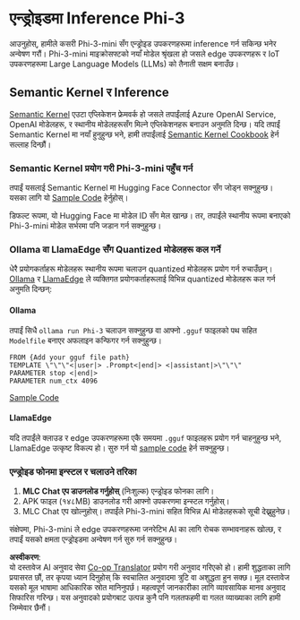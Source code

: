 <!--
CO_OP_TRANSLATOR_METADATA:
{
  "original_hash": "9481b07dda8f9715a5d1ff43fb27568b",
  "translation_date": "2025-07-16T20:12:43+00:00",
  "source_file": "md/01.Introduction/03/Android_Inference.md",
  "language_code": "ne"
}
-->
# **एन्ड्रोइडमा Inference Phi-3**

आउनुहोस्, हामीले कसरी Phi-3-mini सँग एन्ड्रोइड उपकरणहरूमा inference गर्न सकिन्छ भनेर अन्वेषण गरौं। Phi-3-mini माइक्रोसफ्टको नयाँ मोडेल श्रृंखला हो जसले edge उपकरणहरू र IoT उपकरणहरूमा Large Language Models (LLMs) को तैनाती सक्षम बनाउँछ।

## Semantic Kernel र Inference

[Semantic Kernel](https://github.com/microsoft/semantic-kernel) एउटा एप्लिकेशन फ्रेमवर्क हो जसले तपाईंलाई Azure OpenAI Service, OpenAI मोडेलहरू, र स्थानीय मोडेलहरूसँग मिल्ने एप्लिकेशनहरू बनाउन अनुमति दिन्छ। यदि तपाईं Semantic Kernel मा नयाँ हुनुहुन्छ भने, हामी तपाईंलाई [Semantic Kernel Cookbook](https://github.com/microsoft/SemanticKernelCookBook?WT.mc_id=aiml-138114-kinfeylo) हेर्न सल्लाह दिन्छौं।

### Semantic Kernel प्रयोग गरी Phi-3-mini पहुँच गर्न

तपाईं यसलाई Semantic Kernel मा Hugging Face Connector सँग जोड्न सक्नुहुन्छ। यसका लागि यो [Sample Code](https://github.com/Azure-Samples/Phi-3MiniSamples/tree/main/semantickernel?WT.mc_id=aiml-138114-kinfeylo) हेर्नुहोस्।

डिफल्ट रूपमा, यो Hugging Face मा मोडेल ID सँग मेल खान्छ। तर, तपाईंले स्थानीय रूपमा बनाएको Phi-3-mini मोडेल सर्भरमा पनि जडान गर्न सक्नुहुन्छ।

### Ollama वा LlamaEdge सँग Quantized मोडेलहरू कल गर्ने

धेरै प्रयोगकर्ताहरू मोडेलहरू स्थानीय रूपमा चलाउन quantized मोडेलहरू प्रयोग गर्न रुचाउँछन्। [Ollama](https://ollama.com/) र [LlamaEdge](https://llamaedge.com) ले व्यक्तिगत प्रयोगकर्ताहरूलाई विभिन्न quantized मोडेलहरू कल गर्न अनुमति दिन्छन्:

#### Ollama

तपाईं सिधै `ollama run Phi-3` चलाउन सक्नुहुन्छ वा आफ्नो `.gguf` फाइलको पथ सहित `Modelfile` बनाएर अफलाइन कन्फिगर गर्न सक्नुहुन्छ।

```gguf
FROM {Add your gguf file path}
TEMPLATE \"\"\"<|user|> .Prompt<|end|> <|assistant|>\"\"\"
PARAMETER stop <|end|>
PARAMETER num_ctx 4096
```

[Sample Code](https://github.com/Azure-Samples/Phi-3MiniSamples/tree/main/ollama?WT.mc_id=aiml-138114-kinfeylo)

#### LlamaEdge

यदि तपाईंले क्लाउड र edge उपकरणहरूमा एकै समयमा `.gguf` फाइलहरू प्रयोग गर्न चाहनुहुन्छ भने, LlamaEdge उत्कृष्ट विकल्प हो। सुरु गर्न यो [sample code](https://github.com/Azure-Samples/Phi-3MiniSamples/tree/main/wasm?WT.mc_id=aiml-138114-kinfeylo) हेर्न सक्नुहुन्छ।

### एन्ड्रोइड फोनमा इन्स्टल र चलाउने तरिका

1. **MLC Chat एप डाउनलोड गर्नुहोस्** (निःशुल्क) एन्ड्रोइड फोनका लागि।
2. APK फाइल (१४८MB) डाउनलोड गरी आफ्नो उपकरणमा इन्स्टल गर्नुहोस्।
3. MLC Chat एप खोल्नुहोस्। तपाईंले Phi-3-mini सहित विभिन्न AI मोडेलहरूको सूची देख्नुहुनेछ।

संक्षेपमा, Phi-3-mini ले edge उपकरणहरूमा जनरेटिभ AI का लागि रोचक सम्भावनाहरू खोल्छ, र तपाईं यसको क्षमता एन्ड्रोइडमा अन्वेषण गर्न सुरु गर्न सक्नुहुन्छ।

**अस्वीकरण**:  
यो दस्तावेज AI अनुवाद सेवा [Co-op Translator](https://github.com/Azure/co-op-translator) प्रयोग गरी अनुवाद गरिएको हो। हामी शुद्धताका लागि प्रयासरत छौं, तर कृपया ध्यान दिनुहोस् कि स्वचालित अनुवादमा त्रुटि वा अशुद्धता हुन सक्छ। मूल दस्तावेज यसको मूल भाषामा आधिकारिक स्रोत मानिनुपर्छ। महत्वपूर्ण जानकारीका लागि व्यावसायिक मानव अनुवाद सिफारिस गरिन्छ। यस अनुवादको प्रयोगबाट उत्पन्न कुनै पनि गलतफहमी वा गलत व्याख्याका लागि हामी जिम्मेवार छैनौं।